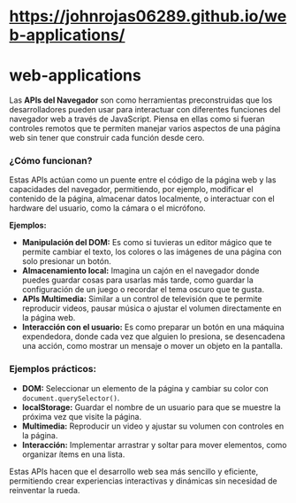 # https://johnrojas06289.github.io/web-applications/

# web-applications


Las **APIs del Navegador** son como herramientas preconstruidas que los desarrolladores pueden usar para interactuar con diferentes funciones del navegador web a través de JavaScript. Piensa en ellas como si fueran controles remotos que te permiten manejar varios aspectos de una página web sin tener que construir cada función desde cero.

### ¿Cómo funcionan?
Estas APIs actúan como un puente entre el código de la página web y las capacidades del navegador, permitiendo, por ejemplo, modificar el contenido de la página, almacenar datos localmente, o interactuar con el hardware del usuario, como la cámara o el micrófono.

**Ejemplos:**
- **Manipulación del DOM:** Es como si tuvieras un editor mágico que te permite cambiar el texto, los colores o las imágenes de una página con solo presionar un botón.
- **Almacenamiento local:** Imagina un cajón en el navegador donde puedes guardar cosas para usarlas más tarde, como guardar la configuración de un juego o recordar el tema oscuro que te gusta.
- **APIs Multimedia:** Similar a un control de televisión que te permite reproducir videos, pausar música o ajustar el volumen directamente en la página web.
- **Interacción con el usuario:** Es como preparar un botón en una máquina expendedora, donde cada vez que alguien lo presiona, se desencadena una acción, como mostrar un mensaje o mover un objeto en la pantalla.

### Ejemplos prácticos:
- **DOM:** Seleccionar un elemento de la página y cambiar su color con `document.querySelector()`.
- **localStorage:** Guardar el nombre de un usuario para que se muestre la próxima vez que visite la página.
- **Multimedia:** Reproducir un video y ajustar su volumen con controles en la página.
- **Interacción:** Implementar arrastrar y soltar para mover elementos, como organizar ítems en una lista.

Estas APIs hacen que el desarrollo web sea más sencillo y eficiente, permitiendo crear experiencias interactivas y dinámicas sin necesidad de reinventar la rueda.
